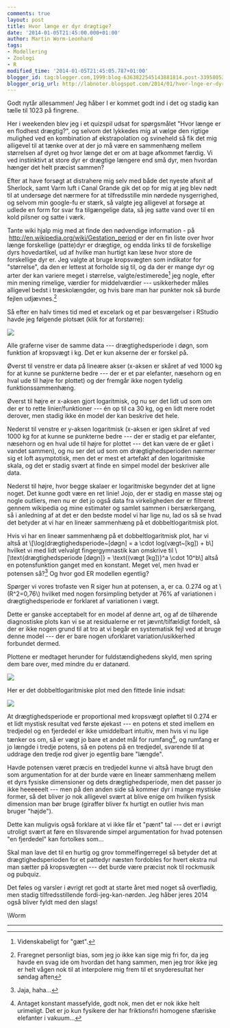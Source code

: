 ```yaml
---
comments: true
layout: post
title: Hvor længe er dyr drægtige?
date: '2014-01-05T21:45:00.000+01:00'
author: Martin Worm-Leonhard
tags:
- Modellering
- Zoologi
- R
modified_time: '2014-01-05T21:45:05.787+01:00'
blogger_id: tag:blogger.com,1999:blog-6363822545143881814.post-3395805351713296185
blogger_orig_url: http://labnoter.blogspot.com/2014/01/hvor-lnge-er-dyr-drgtige.html
---
```


Godt nytår allesammen! Jeg håber I er kommet godt ind i det og stadig
kan tælle til 1023 på fingrene.

Her i weekenden blev jeg i et quizspil udsat for spørgsmålet "Hvor længe
er en flodhest drægtig?", og selvom det lykkedes mig at vælge den
rigtige mulighed ved en kombination af ekstrapolation og svineheld så
fik det mig alligevel til at tænke over at der jo må være en sammenhæng
mellem størrelsen af dyret og hvor længe det er om at bage afkommet
færdig. Vi ved instinktivt at store dyr er drægtige længere end små dyr,
men hvordan hænger det helt præcist sammen?

Efter at have forsøgt at distrahere mig selv med både det nyeste afsnit
af Sherlock, samt Varm luft i Canal Grande gik det op for mig at jeg
blev nødt til at undersøge det nærmere for at tilfredsstille min nørdede
nysgerrighed, og selvom min google-fu er stærk, så valgte jeg alligevel
at forsøge at udlede en form for svar fra tilgængelige data, så jeg
satte vand over til en kold pilsner og satte i værk.

Tante wiki hjalp mig med at finde den nødvendige information - på
 <http://en.wikipedia.org/wiki/Gestation_period> er der en fin liste
over hvor længe forskellige (patte)dyr er drægtige, og endda links til
de forskellige dyrs hovedartikel, ud af hvilke man hurtigt kan læse hvor
store de forskellige dyr er.
Jeg valgte at bruge kropsvægten som
indikator for "størrelse", da den er lettest at forholde sig til, og da
der er mange dyr og arter der kan variere meget i størrelse,
valgte/estimerede[^1] jeg nogle, efter min mening rimelige, værdier for
middelværdier --- usikkerheder måles alligevel bedst i træskolængder, og
hvis bare man har punkter nok så burde fejlen udjævnes.[^2]

Så efter en halv times tid med et excelark og et par besværgelser i
RStudio havde jeg følgende plotsæt (klik for at forstørre):

[![]({{site.url}}/images/b5f24d1110680f718a7636c86707e7de.png)]({{site.url}}/images/c686750a036abdec6f68966f7d7b5897.png)

Alle graferne viser de samme data --- drægtighedsperiode i døgn, som
funktion af kropsvægt i kg. Det er kun akserne der er forskel på.

Øverst til venstre er data på lineære akser (x-aksen er skåret af ved
1000 kg for at kunne se punkterne bedre --- der er et par elefanter,
næsehorn og en hval ude til højre for plottet) og der fremgår ikke nogen
tydelig funktionssammenhæng.

Øverst til højre er x-aksen gjort logaritmisk, og nu ser det lidt ud som
om der er to rette linier/funktioner --- én op til ca 30 kg, og en lidt
mere rodet derover, men stadig ikke én model der kan beskrive det hele.

Nederst til venstre er y-aksen logaritmisk (x-aksen er igen skåret af
ved 1000 kg for at kunne se punkterne bedre --- der er stadig et par
elefanter, næsehorn og en hval ude til højre for plottet --- det kan være
de er gået i vandet sammen), og nu ser det ud som om drægtighedsperioden
nærmer sig et loft asymptotisk, men det er mest et artefakt af den
logaritmiske skala, og det er stadig svært at finde en simpel model der
beskriver alle data.

Nederst til højre, hvor begge skalaer er logaritmiske begynder det at
ligne noget. Det kunne godt være en ret linie! Jojo, der er stadig en
masse støj og nogle outliers, men nu er det jo også data fra
virkeligheden der er filtreret gennem wikipedia og mine estimater og
samlet sammen i bersærkergang, så i anledning af at det er den bedste
model vi har lige nu, lad os så se hvad det betyder at vi har en lineær
sammenhæng på et dobbeltlogaritmisk plot.

Hvis vi har en lineær sammenhæng på et dobbeltlogaritmisk plot, har vi
altså at \\[\log(drægtighedsperiode~[døgn] = a \cdot log(vægt~[kg]) + b\\]
hvilket vi med lidt velvalgt fingergymnastik kan omskrive til
\\[\text{drægtighedsperiode [døgn]} = \text{(vægt [kg])}^a \cdot 10^b\\]
altså en potensfunktion ganget med en konstant. Meget vel, men
hvad er potensen så?[^3] Og hvor god ER modellen egentlig?

Spørger vi vores trofaste ven R siger hun at potensen, a, er ca. 0.274 og
at \\(R^2=0,76\\) hvilket med nogen forsimpling betyder at 76% af
variationen i drægtighedsperiode er forklaret af variationen i vægt.

Dette er ganske acceptabelt for en model af denne art, og af de
tilhørende diagnostiske plots kan vi se at residualerne er ret
jævnt/tilfældigt fordelt, så der er ikke nogen grund til at tro at vi
begår en systematisk fejl ved at bruge denne model --- der er bare nogen
uforklaret variation/usikkerhed forbundet dermed. 

Plottene er medtaget
herunder for fuldstændighedens skyld, men spring dem bare over, med
mindre du er datanørd.

[![]({{site.url}}/images/c8cf17600668dd9f6e1779977604bd10.png)]({{site.url}}/images/190a78a9b2e7544aab50ba2cbe3259e5.png)

Her er det dobbeltlogaritmiske plot med den fittede linie indsat:

[![]({{site.url}}/images/193877027051c3c4e8bd35647ff49f22.png)]({{site.url}}/images/2f55707bf2ae5f9b52c2daf2229d6f0d.png)

At drægtighedsperiode er proportional med kropsvægt opløftet til 0.274
er et lidt mystisk resultat ved første øjekast --- en potens et sted
imellem en tredjedel og en fjerdedel er ikke umiddelbart intuitiv, men
hvis vi nu lige tænker os om, så er vægt jo bare et andet mål for
rumfang[^4], og rumfang er jo længde i tredje potens, så en potens på
en tredjedel, svarende til at uddrage den tredje rod giver jo egentlig
bare "længde".

Havde potensen været præcis en tredjedel kunne vi altså have brugt den
som argumentation for at der burde være en lineær sammenhæng mellem et
dyrs fysiske dimensioner og dets drægtighedsperiode, men det passer jo
ikke heeeeeelt --- men på den anden side så kommer dyr i mange mystiske
former, så det bliver jo nok alligevel svært at blive enige om hvilken
fysisk dimension man bør bruge (giraffer bliver fx hurtigt en outlier
hvis man bruger "højde").

Dette kan muligvis også forklare at vi ikke får et "pænt" tal --- det er i
øvrigt utroligt svært at føre en tilsvarende simpel argumentation for
hvad potensen "en fjerdedel" kan fortolkes som...

Skal man lave det til en hurtig og grov tommelfingerregel så betyder det
at drægtighedsperioden for et pattedyr næsten fordobles for hvert ekstra
nul man sætter på kropsvægten --- det burde være præcist nok til rockmusik
og pubquiz.

Det føles og varsler i øvrigt ret godt at starte året med noget så
overflødig, men stadig tilfredsstillende fordi-jeg-kan-nørden. Jeg håber
jeres 2014 også bliver fyldt med den slags!

\\Worm

------------------------------------------------------------------------

[^1]: Videnskabeligt for "gæt".

[^2]: Fraregnet personligt bias, som jeg jo ikke kan sige mig fri for,
    da jeg havde en svag ide om hvordan det hang sammen, men jeg tror ikke
    jeg er helt vågen nok til at interpolere mig frem til et snyderesultat
    her søndag aften

[^3]: Jaja, haha...

[^4]: Antaget konstant massefylde, godt nok, men det er nok ikke helt
    urimeligt. Det er jo kun fysikere der har friktionsfri homogene sfæriske
    elefanter i vakuum...
